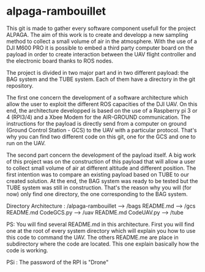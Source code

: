 # alpaga-rambouillet

This git is made to gather every software component usefull for the project ALPAGA.
The aim of this work is to create and developp a new sampling method to collect a small volume of air in the atmosphere.
With the use of a DJI M600 PRO it is possible to embed a third party computer board on the payload in order to create interaction between the UAV flight controller and the electronic board thanks to ROS nodes.

The project is divided in two major part and in two different payload: the BAG system and the TUBE system. Each of them have a directory in the git repository.

The first one concern the development of a software architecture which allow the user to exploit the different ROS capacities of the DJI UAV. On this end, the architecture developped is based on the use of a Raspberry pi 3 or 4 (RPI3/4) and a Xbee Modem for the AIR-GROUND communication. The instructions for the payload is directly send from a computer on ground (Ground Control Station - GCS) to the UAV with a particular protocol. That's why you can find two different code on this git, one for the GCS and one to run on the UAV.

The second part concern the development of the payload itself. A big work of this project was on the construction of this payload that will allow a user to collect small volume of air at different altitude and different position. The first intention was to compare an existing payload based on TUBE to our created solution. At the end, the BAG system was ready to be tested but the TUBE system was still in construction. That's the reason why you will (for now) only find one directory, the one corresponding to the BAG system.

Directory Architecture :
/alpaga-rambouillet
	--> /bags
		README.md
		--> /gcs
			README.md
			CodeGCS.py
		--> /uav
			README.md
			CodeUAV.py
	--> /tube

PS: You will find several README.md in this architecture. First you will find one at the root of every system directory which will explain you how to use this code to command the UAV. The others README.me are place in subdirectory where the code are located. This one explain basically how the code is working.

PSi : The password of the RPI is "Drone"